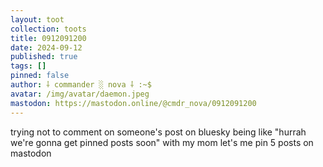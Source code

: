 ```yaml
---
layout: toot
collection: toots
title: 0912091200
date: 2024-09-12
published: true
tags: []
pinned: false
author: ⸸ commander ░ nova ⸸ :~$
avatar: /img/avatar/daemon.jpeg
mastodon: https://mastodon.online/@cmdr_nova/0912091200
---
```


trying not to comment on someone's post on bluesky being like "hurrah we're gonna get pinned posts soon" with my mom let's me pin 5 posts on mastodon
